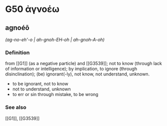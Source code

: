 # G50 ἀγνοέω

## agnoéō

_(ag-no-eh'-o | ah-gnoh-EH-oh | ah-gnoh-A-oh)_

### Definition

from [[G1]] (as a negative particle) and [[G3539]]; not to know (through lack of information or intelligence); by implication, to ignore (through disinclination); (be) ignorant(-ly), not know, not understand, unknown.

- to be ignorant, not to know
- not to understand, unknown
- to err or sin through mistake, to be wrong

### See also

[[G1]], [[G3539]]

